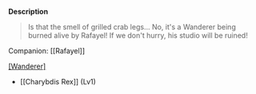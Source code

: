 **Description**
> Is that the smell of grilled crab legs... No, it's a Wanderer being burned alive by Rafayel! If we don't hurry, his studio will be ruined!

Companion: [[Rafayel]]

[[Wanderer]](s)
* [[Charybdis Rex]] (Lv1)